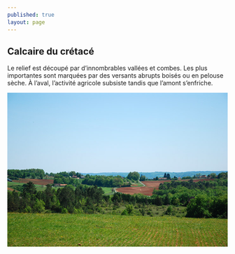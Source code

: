 ```yaml
---
published: true
layout: page
---
```


## Calcaire du crétacé

Le relief est découpé par d’innombrables vallées et combes. Les plus importantes sont marquées par des versants abrupts boisés ou en pelouse sèche. À l’aval, l’activité agricole subsiste tandis que l’amont s’enfriche.

![20_GEOGRAPHIE_POP_UP_07.jpg](/data/images/20/geographie/20_GEOGRAPHIE_POP_UP_07.jpg)
